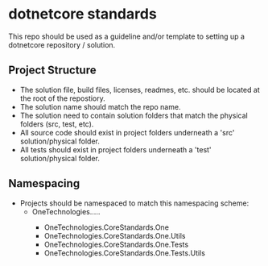 # dotnetcore standards
This repo should be used as a guideline and/or template to setting up a dotnetcore repository / solution.

## Project Structure
- The solution file, build files, licenses, readmes, etc. should be located at the root of the repostiory.
- The solution name should match the repo name.
- The solution need to contain solution folders that match the physical folders (src, test, etc).
- All source code should exist in project folders underneath a 'src' solution/physical folder.
- All tests should exist in project folders underneath a 'test' solution/physical folder.

## Namespacing
- Projects should be namespaced to match this namespacing scheme:
  - OneTechnologies.<product-name>.<project-name>.<area>.<sub-area>.
    - OneTechnologies.CoreStandards.One
    - OneTechnologies.CoreStandards.One.Utils
    - OneTechnologies.CoreStandards.One.Tests
    - OneTechnologies.CoreStandards.One.Tests.Utils
  
